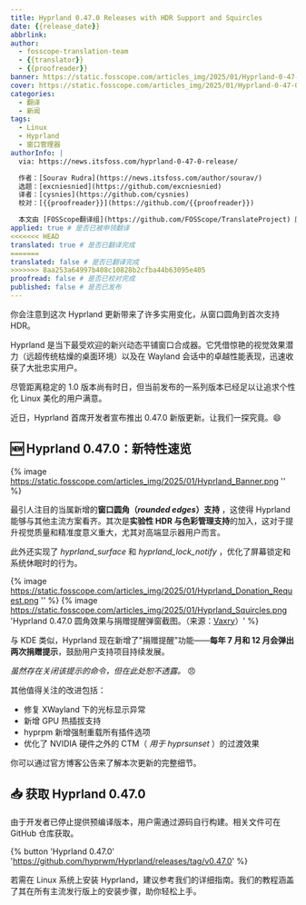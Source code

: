```yaml
---
title: Hyprland 0.47.0 Releases with HDR Support and Squircles
date: {{release_date}}
abbrlink: 
author:
  - fosscope-translation-team
  - {{translator}}
  - {{proofreader}}
banner: https://static.fosscope.com/articles_img/2025/01/Hyprland-0-47-0-release.webp
cover: https://static.fosscope.com/articles_img/2025/01/Hyprland-0-47-0-release.webp
categories:
  - 翻译
  - 新闻
tags: 
  - Linux
  - Hyprland
  - 窗口管理器
authorInfo: |
  via: https://news.itsfoss.com/hyprland-0-47-0-release/

  作者：[Sourav Rudra](https://news.itsfoss.com/author/sourav/)
  选题：[excniesnied](https://github.com/excniesnied)
  译者：[cysnies](https://github.com/cysnies)
  校对：[{{proofreader}}](https://github.com/{{proofreader}})

  本文由 [FOSScope翻译组](https://github.com/FOSScope/TranslateProject) 原创编译，[开源观察](https://fosscope.com/) 荣誉推出
applied: true # 是否已被申领翻译
<<<<<<< HEAD
translated: true # 是否已翻译完成
=======
translated: false # 是否已翻译完成
>>>>>>> 8aa253a64997b408c10828b2cfba44b63095e405
proofread: false # 是否已校对完成
published: false # 是否已发布
---
```


你会注意到这次 Hyprland 更新带来了许多实用变化，从窗口圆角到首次支持 HDR。

<!-- more -->

Hyprland 是当下最受欢迎的新兴动态平铺窗口合成器。它凭借惊艳的视觉效果潜力（远超传统枯燥的桌面环境）以及在 Wayland 会话中的卓越性能表现，迅速收获了大批忠实用户。

尽管距离稳定的 1.0 版本尚有时日，但当前发布的一系列版本已经足以让追求个性化 Linux 美化的用户满意。

近日，Hyprland 首席开发者宣布推出 0.47.0 新版更新。让我们一探究竟。😄

## 🆕 Hyprland 0.47.0：新特性速览

{% image https://static.fosscope.com/articles_img/2025/01/Hyprland_Banner.png '' %}

最引人注目的当属新增的**窗口圆角（_rounded edges_）支持** ，这使得 Hyprland 能够与其他主流方案看齐。其次是**实验性 HDR 与色彩管理支持**的加入，这对于提升视觉质量和精准度意义重大，尤其对高端显示器用户而言。

此外还实现了 _hyprland_surface_ 和 _hyprland_lock_notify_ ，优化了屏幕锁定和系统休眠时的行为。

{% image https://static.fosscope.com/articles_img/2025/01/Hyprland_Donation_Request.png '' %} {% image https://static.fosscope.com/articles_img/2025/01/Hyprland_Squircles.png 'Hyprland 0.47.0 圆角效果与捐赠提醒弹窗截图。（来源：<a href="https://github.com/vaxerski/?ref=news.itsfoss.com">Vaxry</a>）' %}

与 KDE 类似，Hyprland 现在新增了"捐赠提醒"功能——**每年 7 月和 12 月会弹出两次捐赠提示**，鼓励用户支持项目持续发展。

_虽然存在关闭该提示的命令，但在此处恕不透露。_ 😠

其他值得关注的改进包括：

* 修复 XWayland 下的光标显示异常
* 新增 GPU 热插拔支持
* hyprpm 新增强制重载所有插件选项
* 优化了 NVIDIA 硬件之外的 CTM（ _用于 hyprsunset_ ）的过渡效果

你可以通过官方博客公告来了解本次更新的完整细节。

## 📥 获取 Hyprland 0.47.0

由于开发者已停止提供预编译版本，用户需通过源码自行构建。相关文件可在 GitHub 仓库获取。

{% button 'Hyprland 0.47.0' 'https://github.com/hyprwm/Hyprland/releases/tag/v0.47.0' %}

若需在 Linux 系统上安装 Hyprland，建议参考我们的详细指南。我们的教程涵盖了其在所有主流发行版上的安装步骤，助你轻松上手。
